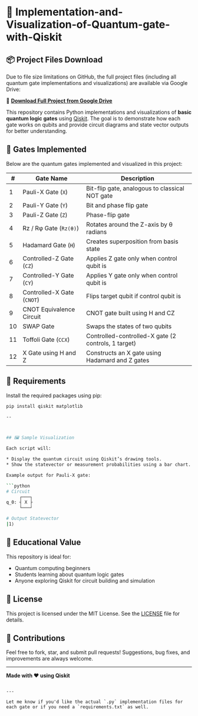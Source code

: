 # 🧠 Implementation-and-Visualization-of-Quantum-gate-with-Qiskit

 ## 📦 Project Files Download

Due to file size limitations on GitHub, the full project files (including all quantum gate implementations and visualizations) are available via Google Drive:

🔗 **[Download Full Project from Google Drive](https://drive.google.com/drive/folders/1skja1tQ97iIQlRf1HaE8QwiS5-19UL5y?usp=sharing)**


This repository contains Python implementations and visualizations of **basic quantum logic gates** using [Qiskit](https://qiskit.org/). The goal is to demonstrate how each gate works on qubits and provide circuit diagrams and state vector outputs for better understanding.

## 🧪 Gates Implemented

Below are the quantum gates implemented and visualized in this project:

| #  | Gate Name                      | Description                                                |
|----|-------------------------------|------------------------------------------------------------|
| 1  | Pauli-X Gate (`X`)            | Bit-flip gate, analogous to classical NOT gate             |
| 2  | Pauli-Y Gate (`Y`)            | Bit and phase flip gate                                    |
| 3  | Pauli-Z Gate (`Z`)            | Phase-flip gate                                            |
| 4  | Rz / Rφ Gate (`Rz(θ)`)        | Rotates around the Z-axis by θ radians                    |
| 5  | Hadamard Gate (`H`)           | Creates superposition from basis state                    |
| 6  | Controlled-Z Gate (`CZ`)      | Applies Z gate only when control qubit is |1⟩              |
| 7  | Controlled-Y Gate (`CY`)      | Applies Y gate only when control qubit is |1⟩              |
| 8  | Controlled-X Gate (`CNOT`)    | Flips target qubit if control qubit is |1⟩                |
| 9  | CNOT Equivalence Circuit      | CNOT gate built using H and CZ                             |
| 10 | SWAP Gate                     | Swaps the states of two qubits                             |
| 11 | Toffoli Gate (`CCX`)          | Controlled-controlled-X gate (2 controls, 1 target)        |
| 12 | X Gate using H and Z          | Constructs an X gate using Hadamard and Z gates           |

## 🧰 Requirements

Install the required packages using pip:

```bash
pip install qiskit matplotlib

--



## 🖼️ Sample Visualization

Each script will:

* Display the quantum circuit using Qiskit’s drawing tools.
* Show the statevector or measurement probabilities using a bar chart.

Example output for Pauli-X gate:

```python
# Circuit
     ┌───┐
q_0: ┤ X ├
     └───┘

# Output Statevector
|1⟩
```



## 🧠 Educational Value

This repository is ideal for:

* Quantum computing beginners
* Students learning about quantum logic gates
* Anyone exploring Qiskit for circuit building and simulation

## 📜 License

This project is licensed under the MIT License. See the [LICENSE](LICENSE) file for details.

## 🤝 Contributions

Feel free to fork, star, and submit pull requests! Suggestions, bug fixes, and improvements are always welcome.

---

**Made with ❤️ using Qiskit**

```

---

Let me know if you'd like the actual `.py` implementation files for each gate or if you need a `requirements.txt` as well.
```


